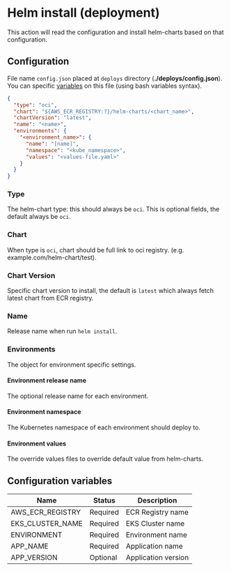 # Helm install (deployment)

This action will read the configuration and install helm-charts based on that configuration.

## Configuration

File name `config.json` placed at `deploys` directory (**./deploys/config.json**).
You can specific [variables](#configuration-variables) on this file (using bash variables syntax).

```json
{
  "type": "oci",
  "chart": "${AWS_ECR_REGISTRY:?}/helm-charts/<chart_name>",
  "chartVersion": "latest",
  "name": "<name>",
  "environments": {
    "<environment_name>": {
      "name": "[name]",
      "namespace": "<kube_namespace>",
      "values": "<values-file.yaml>"
    }
  }
}
```

### Type

The helm-chart type: this should always be `oci`.
This is optional fields, the default always be `oci`.

### Chart

When type is `oci`, chart should be full link to oci registry.
(e.g. example.com/helm-chart/test).

### Chart Version

Specific chart version to install, the default is `latest` which always fetch latest
chart from ECR registry.

### Name

Release name when run `helm install`.

### Environments

The object for environment specific settings.

#### Environment release name

The optional release name for each environment.

#### Environment namespace

The Kubernetes namespace of each environment should deploy to.

#### Environment values

The override values files to override default value from helm-charts.

## Configuration variables

| Name             | Status   | Description         |
|------------------|----------|---------------------|
| AWS_ECR_REGISTRY | Required | ECR Registry name   |
| EKS_CLUSTER_NAME | Required | EKS Cluster name    |
| ENVIRONMENT      | Required | Environment name    |
| APP_NAME         | Required | Application name    |
| APP_VERSION      | Optional | Application version |
